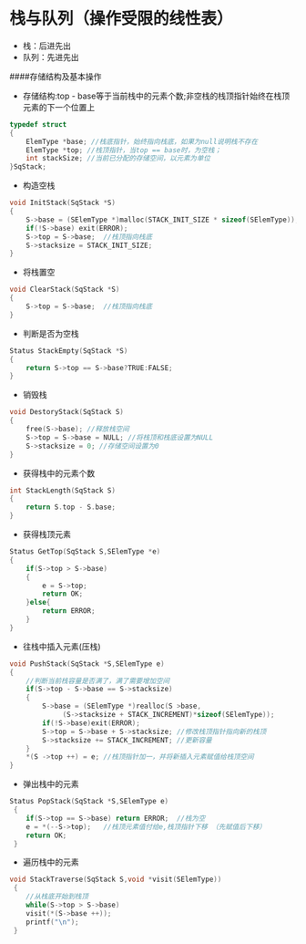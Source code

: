栈与队列（操作受限的线性表）
====

* 栈：后进先出
* 队列：先进先出

####存储结构及基本操作
* 存储结构:top - base等于当前栈中的元素个数;非空栈的栈顶指针始终在栈顶元素的下一个位置上
```c
typedef struct
{
    ElemType *base; //栈底指针，始终指向栈底，如果为null说明栈不存在
    ElemType *top; //栈顶指针，当top == base时，为空栈；
    int stackSize; //当前已分配的存储空间，以元素为单位
}SqStack;
```
* 构造空栈
```c
void InitStack(SqStack *S)
{
    S->base = (SElemType *)malloc(STACK_INIT_SIZE * sizeof(SElemType));
    if(!S->base) exit(ERROR);
    S->top = S->base;  //栈顶指向栈底
    S->stacksize = STACK_INIT_SIZE; 
}
```
* 将栈置空
```c
void ClearStack(SqStack *S)
{
    S->top = S->base;  //栈顶指向栈底 
} 
```
* 判断是否为空栈
```c
Status StackEmpty(SqStack *S)
{
    return S->top == S->base?TRUE:FALSE;
} 
```
* 销毁栈
```c
void DestoryStack(SqStack S)
{
    free(S->base); //释放栈空间
    S->top = S->base = NULL; //将栈顶和栈底设置为NULL 
    S->stacksize = 0; //存储空间设置为0 
} 
```
* 获得栈中的元素个数
```c
int StackLength(SqStack S)
{
    return S.top - S.base;
} 
```
* 获得栈顶元素
```c
Status GetTop(SqStack S,SElemType *e)
{
    if(S->top > S->base)
    {
        e = S->top;
        return OK;
    }else{
        return ERROR;
    }
}
```
* 往栈中插入元素(压栈)
```c
void PushStack(SqStack *S,SElemType e) 
{
    //判断当前栈容量是否满了，满了需要增加空间 
    if(S->top - S->base == S->stacksize) 
    {
        S->base = (SElemType *)realloc(S >base,
             (S->stacksize + STACK_INCREMENT)*sizeof(SElemType));
        if(!S->base)exit(ERROR);
        S->top = S->base + S->stacksize; //修改栈顶指针指向新的栈顶
        S->stacksize += STACK_INCREMENT; //更新容量 
    }
    *(S ->top ++) = e; //栈顶指针加一，并将新插入元素赋值给栈顶空间
}
```
* 弹出栈中的元素
```c
Status PopStack(SqStack *S,SElemType e) 
 {
    if(S->top == S->base) return ERROR;  //栈为空
    e = *(--S->top);   //栈顶元素值付给e,栈顶指针下移 （先赋值后下移）
    return OK;      
 }
```
* 遍历栈中的元素
```c
void StackTraverse(SqStack S,void *visit(SElemType))
 {
    //从栈底开始到栈顶 
    while(S->top > S->base)
    visit(*(S->base ++));
    printf("\n");
 }
```

